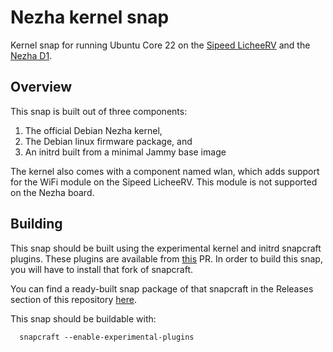 # Nezha kernel snap

Kernel snap for running Ubuntu Core 22 on the [Sipeed
LicheeRV](https://wiki.sipeed.com/hardware/en/lichee/RV/RV.html) and the [Nezha
D1](https://d1.docs.aw-ol.com/en/d1_dev/).

## Overview

This snap is built out of three components:

1) The official Debian Nezha kernel,
2) The Debian linux firmware package, and
3) An initrd built from a minimal Jammy base image

The kernel also comes with a component named wlan, which adds support for the
WiFi module on the Sipeed LicheeRV. This module is not supported on the Nezha
board.

## Building

This snap should be built using the experimental kernel and
initrd snapcraft plugins. These plugins are available from
[this](https://github.com/canonical/snapcraft/pull/4302) PR. In order to build
this snap, you will have to install that fork of snapcraft.

You can find a ready-built snap package of that
snapcraft in the Releases section of this repository
[here](https://github.com/canonical/iot-field-kernel-snap/releases/tag/temp).

This snap should be buildable with:

```
  snapcraft --enable-experimental-plugins
```
